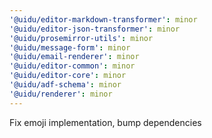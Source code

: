 ```yaml
---
'@uidu/editor-markdown-transformer': minor
'@uidu/editor-json-transformer': minor
'@uidu/prosemirror-utils': minor
'@uidu/message-form': minor
'@uidu/email-renderer': minor
'@uidu/editor-common': minor
'@uidu/editor-core': minor
'@uidu/adf-schema': minor
'@uidu/renderer': minor
---
```


Fix emoji implementation, bump dependencies
